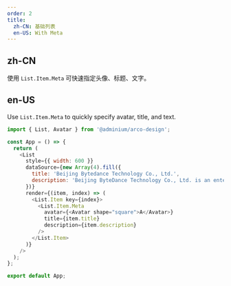 ```yaml
---
order: 2
title:
  zh-CN: 基础列表
  en-US: With Meta
---
```


## zh-CN

使用 `List.Item.Meta` 可快速指定头像、标题、文字。

## en-US

Use `List.Item.Meta` to quickly specify avatar, title, and text.

```js
import { List, Avatar } from '@adminium/arco-design';

const App = () => {
  return (
    <List
      style={{ width: 600 }}
      dataSource={new Array(4).fill({
        title: 'Beijing Bytedance Technology Co., Ltd.',
        description: 'Beijing ByteDance Technology Co., Ltd. is an enterprise located in China.',
      })}
      render={(item, index) => (
        <List.Item key={index}>
          <List.Item.Meta
            avatar={<Avatar shape="square">A</Avatar>}
            title={item.title}
            description={item.description}
          />
        </List.Item>
      )}
    />
  );
};

export default App;
```
